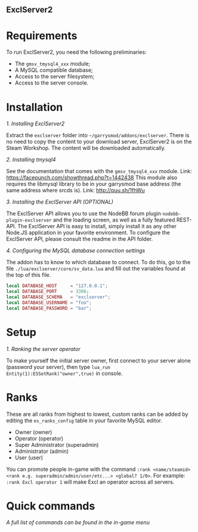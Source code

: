 ExclServer2
-----------

# Requirements
To run ExclServer2, you need the following preliminaries:
- The `gmsv_tmysql4_xxx` module;
- A MySQL compatible database;
- Access to the server filesystem;
- Access to the server console.

# Installation

_1. Installing ExclServer2_

Extract the `exclserver` folder into `~/garrysmod/addons/exclserver`.
There is no need to copy the content to your download server, ExclServer2 is on the Steam Workshop. The content will be downloaded automatically.

_2. Installing tmysql4_

See the documentation that comes with the `gmsv_tmysql4_xxx` module.
Link: https://facepunch.com/showthread.php?t=1442438
This module also requires the libmysql library to be in your garrysmod base address (the same address where srcds is).
Link: http://puu.sh/1fhWu

_3. Installing the ExclServer API (OPTIONAL)_

The ExclServer API allows you to use the NodeBB forum plugin `nodebb-plugin-exclserver` and the loading screen, as well as a fully featured REST-API.
The ExclServer API is easy to install, simply install it as any other Node.JS application in your favorite environment. To configure the ExclServer API, please consult the readme in the API folder.

_4. Configuring the MySQL database connection settings_

The addon has to know to which database to connect. To do this, go to the file `./lua/exclserver/core/sv_data.lua` and fill out the variables found at the top of this file.

```lua
local DATABASE_HOST     = "127.0.0.1";
local DATABASE_PORT     = 3306;
local DATABASE_SCHEMA   = "exclserver";
local DATABASE_USERNAME = "foo";
local DATABASE_PASSWORD = "bar";
```

# Setup

_1. Ranking the server operator_

To make yourself the initial server owner, first connect to your server alone (password your server), then type `lua_run Entity(1):ESSetRank("owner",true)` in console.

# Ranks
These are all ranks from highest to lowest, custom ranks can be added by editing the `es_ranks_config` table in your favorite MySQL editor.
- Owner (owner)
- Operator (operator)
- Super Administrator (superadmin)
- Administrator (admin)
- User (user)

You can promote people in-game with the command `:rank <name/steamid> <rank e.g. superadmin/admin/user/etc...> <global? 1/0>`. For example: `:rank Excl operator 1` will make Excl an operator across all servers.

# Quick commands
_A full list of commands can be found in the in-game menu_
